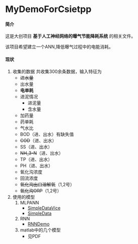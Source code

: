 # MyDemoForCsietpp

#### 简介
这是大创项目 **基于人工神经网络的曝气节能降耗系统** 的相关文件。

该项目希望建立一个ANN,降低曝气过程中的电能消耗。

#### 现状

1. 收集的数据
共收集300余条数据，输入特征为
    - ~~进水量~~
    - 出水量
    - **电单耗**
    - 进泥情况
      - 进泥量
      - 含水量
    - 加药量
    - 药单耗
    - 气水比
    - BOD（进、出水）有缺失值
    - ~~COD~~（进、出水）
    - SS（进、出水）
    - ~~NH_3-N~~（进、出水）
    - TP（进、出水）
    - PH（进、出水）
    - 氧化沟浓度
    - 回流浓度
    - ~~氧化沟出口溶解氧~~（1,2号）
    - ~~氧化沟ORP~~（1,2号）
2. 使用的模型
    1. MLPANN
        - [SimpleDataVice](https://gitee.com/nonaddress/FilesOfCsietpp/blob/master/SimpleDataVice.py)
        - [SimpleData](https://gitee.com/nonaddress/FilesOfCsietpp/blob/master/SimpleData.py)
    2. RNN
        - [RNNDemo](https://gitee.com/nonaddress/FilesOfCsietpp/blob/master/RNNForSimpleData.py)
    3. matlab中的几个模型
        - 见PDF
